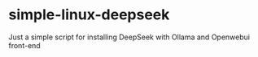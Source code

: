 # simple-linux-deepseek
Just a simple script for installing DeepSeek with Ollama and Openwebui front-end
